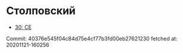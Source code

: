 # Столповский
- [30: CE](30.md)

Commit: 40376e545f04c84d75e4cf77b3fd00eb27621230
 fetched at: 20201121-160256
